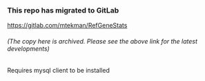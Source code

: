 ### This repo has migrated to GitLab
https://gitlab.com/mtekman/RefGeneStats
###### (The copy here is archived. Please see the above link for the latest developments)


Requires mysql client to be installed
